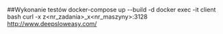 ##Wykonanie testów
    docker-compose up --build -d
    docker exec -it client bash
    curl -x z<nr_zadania>_x<nr_maszyny>:3128 http://www.deepsloweasy.com/
